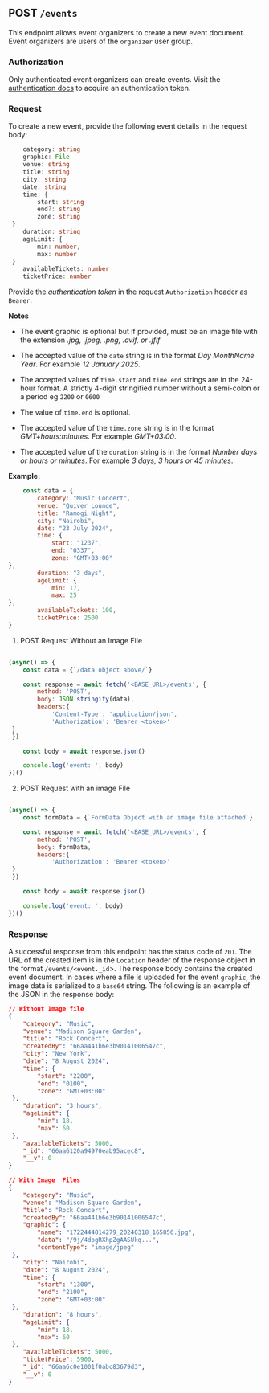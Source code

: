 ## POST `/events`

This endpoint allows event organizers to create a new event document. Event organizers are users of the `organizer` user group.

### Authorization
Only authenticated event organizers can create events. Visit the [authentication docs](../../authentication/authentication.md) to acquire an authentication token. 

### Request
To create a new event, provide the following event details in the request body:

```typescript
    category: string
    graphic: File
    venue: string
    title: string
    city: string
    date: string
    time: {
        start: string
        end?: string
        zone: string
 }
    duration: string
    ageLimit: {
        min: number,
        max: number
 }
    availableTickets: number
    ticketPrice: number
```

Provide the *authentication token* in the request `Authorization` header as `Bearer`.

**Notes**
- The event graphic is optional but if provided, must be an image file with the extension *.jpg, .jpeg, .png, .avif, or .jfif*

- The accepted value of the `date` string is in the format *Day MonthName Year*. For example *12 January 2025*.

- The accepted values of `time.start` and `time.end` strings are in the 24-hour format. A strictly 4-digit stringified number without a semi-colon or a period eg `2200` or `0600`

- The value of `time.end` is optional.
- The accepted value of the `time.zone` string is in the format *GMT+hours:minutes*. For example *GMT+03:00*.

- The accepted value of the `duration` string is in the format *Number days or hours or minutes*. For example *3 days, 3 hours or 45 minutes*.

**Example:**

 ```javascript
    const data = {
        category: "Music Concert",
        venue: "Quiver Lounge",
        title: "Ramogi Night",
        city: "Nairobi",
        date: "23 July 2024",
        time: {
            start: "1237",
            end: "0337",
            zone: "GMT+03:00"
 },
        duration: "3 days",
        ageLimit: {
            min: 17,
            max: 25
 },
        availableTickets: 100,
        ticketPrice: 2500
 }
```

1. POST Request Without an Image File

```javascript

(async() => {
    const data = {`/data object above/`}

    const response = await fetch('<BASE_URL>/events', {
        method: 'POST',
        body: JSON.stringify(data),
        headers:{
            'Content-Type': 'application/json',
            'Authorization': 'Bearer <token>'
 }
 })

    const body = await response.json()

    console.log('event: ', body)
})()
```

2. POST Request with an image File

```javascript

(async() => {
    const formData = {`FormData Object with an image file attached`}

    const response = await fetch('<BASE_URL>/events', {
        method: 'POST',
        body: formData,
        headers:{
            'Authorization': 'Bearer <token>'
 }
 })

    const body = await response.json()

    console.log('event: ', body)
})()
```

### Response

A successful response from this endpoint has the status code of `201`. The URL of the created item is in the `Location` header of the response object in the format `/events/<event._id`>. The response body contains the created event document. In cases where a file is uploaded for the event `graphic`, the image data is serialized to a `base64` string. The following is an example of the JSON in the response body:

```json
// Without Image file
{
    "category": "Music",
    "venue": "Madison Square Garden",
    "title": "Rock Concert",
    "createdBy": "66aa441b6e3b90141006547c",
    "city": "New York",
    "date": "8 August 2024",
    "time": {
        "start": "2200",
        "end": "0100",
        "zone": "GMT+03:00"
 },
    "duration": "3 hours",
    "ageLimit": {
        "min": 18,
        "max": 60
 },
    "availableTickets": 5000,
    "_id": "66aa6120a94970eab95acec8",
    "__v": 0
}

// With Image  Files
{
    "category": "Music",
    "venue": "Madison Square Garden",
    "title": "Rock Concert",
    "createdBy": "66aa441b6e3b90141006547c",
    "graphic": {
        "name": "1722444814279_20240318_165856.jpg",
        "data": "/9j/4dbgRXhpZgAASUkq...",
        "contentType": "image/jpeg"
 },
    "city": "Nairobi",
    "date": "8 August 2024",
    "time": {
        "start": "1300",
        "end": "2100",
        "zone": "GMT+03:00"
 },
    "duration": "8 hours",
    "ageLimit": {
        "min": 18,
        "max": 60
 },
    "availableTickets": 5000,
    "ticketPrice": 5900,
    "_id": "66aa6c0e1001f0abc83679d3",
    "__v": 0
}
```
